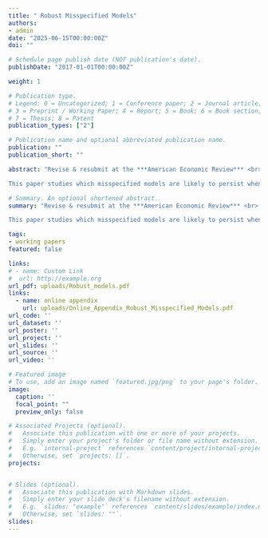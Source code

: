 ```yaml
---
title: " Robust Misspecified Models"
authors:
- admin
date: "2025-06-15T00:00:00Z"
doi: ""

# Schedule page publish date (NOT publication's date).
publishDate: "2017-01-01T00:00:00Z"

weight: 1 

# Publication type.
# Legend: 0 = Uncategorized; 1 = Conference paper; 2 = Journal article;
# 3 = Preprint / Working Paper; 4 = Report; 5 = Book; 6 = Book section;
# 7 = Thesis; 8 = Patent
publication_types: ["2"]

# Publication name and optional abbreviated publication name.
publication: ""
publication_short: ""

abstract: "Revise & resubmit at the ***American Economic Review*** <br>  

This paper studies which misspecified models are likely to persist when decision-makers compare them with competing models. The main result characterizes such models based on two features that can be derived from primitives: the model's asymptotic accuracy in predicting the equilibrium distribution of observed outcomes and the “tightness” of the prior around such equilibria. Misspecified models can be robust, persisting against any arbitrary competing model---including the true model---despite decision-makers observing an infinite amount of data. Moreover, simple misspecified models equipped with entrenched priors can be more robust than complex correctly specified models."

# Summary. An optional shortened abstract.
summary: "Revise & resubmit at the ***American Economic Review*** <br>  

This paper studies which misspecified models are likely to persist when decision-makers compare them with competing models. The main result characterizes such models based on two features that can be derived from primitives: the model's asymptotic accuracy in predicting the equilibrium distribution of observed outcomes and the “tightness” of the prior around such equilibria. Misspecified models can be robust, persisting against any arbitrary competing model---including the true model---despite decision-makers observing an infinite amount of data. Moreover, simple misspecified models equipped with entrenched priors can be more robust than complex correctly specified models."

tags:
- working papers
featured: false

links:
# - name: Custom Link
#  url: http://example.org
url_pdf: uploads/Robust_models.pdf
links:
  - name: online appendix
    url: uploads/Online_Appendix_Robust_Misspecified_Models.pdf
url_code: ''
url_dataset: ''
url_poster: ''
url_project: ''
url_slides: ''
url_source: ''
url_video: ''

# Featured image
# To use, add an image named `featured.jpg/png` to your page's folder. 
image:
  caption: ''
  focal_point: ""
  preview_only: false

# Associated Projects (optional).
#   Associate this publication with one or more of your projects.
#   Simply enter your project's folder or file name without extension.
#   E.g. `internal-project` references `content/project/internal-project/index.md`.
#   Otherwise, set `projects: []`.
projects:


# Slides (optional).
#   Associate this publication with Markdown slides.
#   Simply enter your slide deck's filename without extension.
#   E.g. `slides: "example"` references `content/slides/example/index.md`.
#   Otherwise, set `slides: ""`.
slides: 
---
```

